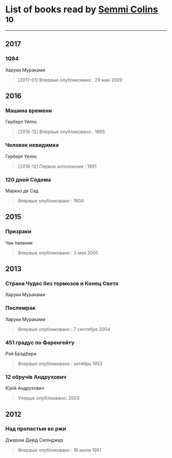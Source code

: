 # List of books read by [Semmi Colins ](https://plus.google.com/100632786848817999592)<sup>10</sup>
---

## 2017

### 1Q84
Харуки Мураками
> [2017-01] Впервые опубликовано : 29 мая 2009



## 2016

### Машина времени
Герберт Уеллс
> [2016-12] Впервые опубликовано : 1895


### Человек невидимка
Герберт Уеллс
> [2016-12] Первое исполнение : 1991


### 120 дней Содома
Маркиз де Сад
> Впервые опубликовано : 1904



## 2015

### Призраки
Чак паланик
> Впервые опубликовано : 3 мая 2005



## 2013

### Страна Чудес без тормозов и Конец Света
Харуки Мураками


### Послемрак
Харуки Мураками
> Впервые опубликовано : 7 сентября 2004


### 451 градус по Фаренгейту
Рэй Брэдбери
> Впервые опубликовано : октябрь 1953


### 12 обручів Андрухович
Юрій Андрухович
> Уперше опубліковано: 2003



## 2012

### Над пропастью во ржи
Джером Девід Селінджер
> Впервые опубликовано : 16 июля 1951



